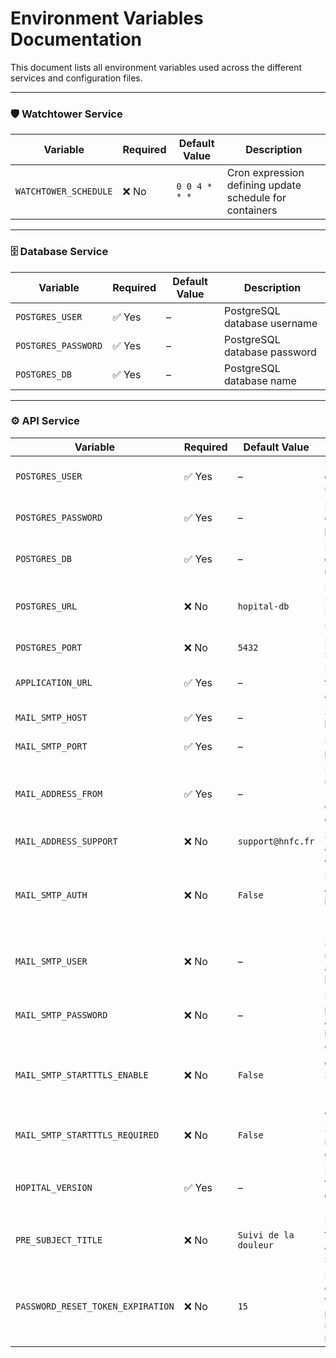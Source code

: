 # Environment Variables Documentation

This document lists all environment variables used across the different services and configuration files.

---

### 🛡️ Watchtower Service

| Variable              | Required | Default Value | Description                                             |
|-----------------------|----------|---------------|---------------------------------------------------------|
| `WATCHTOWER_SCHEDULE` | ❌ No     | `0 0 4 * * *` | Cron expression defining update schedule for containers |

---

### 🗄️ Database Service

| Variable            | Required | Default Value | Description                  |
|---------------------|----------|---------------|------------------------------|
| `POSTGRES_USER`     | ✅ Yes    | –             | PostgreSQL database username |
| `POSTGRES_PASSWORD` | ✅ Yes    | –             | PostgreSQL database password |
| `POSTGRES_DB`       | ✅ Yes    | –             | PostgreSQL database name     |

---

### ⚙️ API Service

| Variable                          | Required | Default Value         | Description                                                      |
|-----------------------------------|----------|-----------------------|------------------------------------------------------------------|
| `POSTGRES_USER`                   | ✅ Yes    | –                     | PostgreSQL database username                                     |
| `POSTGRES_PASSWORD`               | ✅ Yes    | –                     | PostgreSQL database password                                     |
| `POSTGRES_DB`                     | ✅ Yes    | –                     | PostgreSQL database name                                         |
| `POSTGRES_URL`                    | ❌ No     | `hopital-db`          | Hostname or URL of the PostgreSQL server                         |
| `POSTGRES_PORT`                   | ❌ No     | `5432`                | PostgreSQL server port                                           |
| `APPLICATION_URL`                 | ✅ Yes    | –                     | Base URL of the web application                                  |
| `MAIL_SMTP_HOST`                  | ✅ Yes    | –                     | SMTP server hostname                                             |
| `MAIL_SMTP_PORT`                  | ✅ Yes    | –                     | SMTP server port                                                 |
| `MAIL_ADDRESS_FROM`               | ✅ Yes    | –                     | Email address used in the "From" field of outgoing emails        |
| `MAIL_ADDRESS_SUPPORT`            | ❌ No     | `support@hnfc.fr`     | Support email address                                            |
| `MAIL_SMTP_AUTH`                  | ❌ No     | `False`               | Whether SMTP authentication is enabled (`True` or `False`)       |
| `MAIL_SMTP_USER`                  | ❌ No     | –                     | SMTP username (if authentication is enabled)                     |
| `MAIL_SMTP_PASSWORD`              | ❌ No     | –                     | SMTP password (if authentication is enabled)                     |
| `MAIL_SMTP_STARTTTLS_ENABLE`      | ❌ No     | `False`               | Whether to enable STARTTLS (`True` or `False`)                   |
| `MAIL_SMTP_STARTTTLS_REQUIRED`    | ❌ No     | `False`               | Whether STARTTLS is required (`True` or `False`)                 |
| `HOPITAL_VERSION`                 | ✅ Yes    | –                     | Deployment type: either `deploy` or `staging`                    |
| `PRE_SUBJECT_TITLE`               | ❌ No     | `Suivi de la douleur` | First part of the object for all the email sent                  |
| `PASSWORD_RESET_TOKEN_EXPIRATION` | ❌ No     | `15`                  | Period of expiration of the token for password reset (in minute) |
